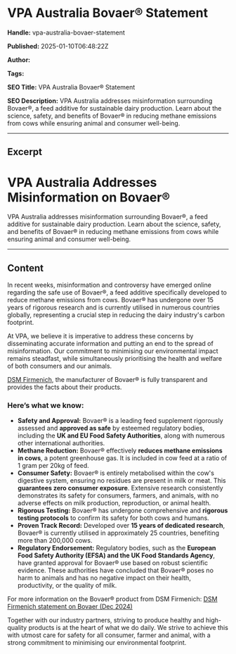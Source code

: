 # VPA Australia Bovaer® Statement

**Handle:** vpa-australia-bovaer-statement

**Published:** 2025-01-10T06:48:22Z

**Author:**  

**Tags:** 

**SEO Title:** VPA Australia Bovaer® Statement

**SEO Description:** VPA Australia addresses misinformation surrounding Bovaer®, a feed additive for sustainable dairy production. Learn about the science, safety, and benefits of Bovaer® in reducing methane emissions from cows while ensuring animal and consumer well-being.

---

## Excerpt

# VPA Australia Addresses Misinformation on Bovaer®

VPA Australia addresses misinformation surrounding Bovaer®, a feed additive for sustainable dairy production. Learn about the science, safety, and benefits of Bovaer® in reducing methane emissions from cows while ensuring animal and consumer well-being.

---

## Content

In recent weeks, misinformation and controversy have emerged online regarding the safe use of Bovaer®, a feed additive specifically developed to reduce methane emissions from cows. Bovaer® has undergone over 15 years of rigorous research and is currently utilised in numerous countries globally, representing a crucial step in reducing the dairy industry's carbon footprint.

At VPA, we believe it is imperative to address these concerns by disseminating accurate information and putting an end to the spread of misinformation. Our commitment to minimising our environmental impact remains steadfast, while simultaneously prioritising the health and welfare of both consumers and our animals.

[DSM Firmenich](https://www.dsm-firmenich.com/anh/products-and-services/products/methane-inhibitors/bovaer.html), the manufacturer of Bovaer® is fully transparent and provides the facts about their products.

### Here’s what we know:

- **Safety and Approval:** Bovaer® is a leading feed supplement rigorously assessed and **approved as safe** by esteemed regulatory bodies, including the **UK and EU Food Safety Authorities**, along with numerous other international authorities.
- **Methane Reduction:** Bovaer® effectively **reduces methane emissions in cows**, a potent greenhouse gas. It is included in cow feed at a ratio of 1 gram per 20kg of feed.
- **Consumer Safety:** Bovaer® is entirely metabolised within the cow's digestive system, ensuring no residues are present in milk or meat. This **guarantees zero consumer exposure**. Extensive research consistently demonstrates its safety for consumers, farmers, and animals, with no adverse effects on milk production, reproduction, or animal health.
- **Rigorous Testing:** Bovaer® has undergone comprehensive and **rigorous testing protocols** to confirm its safety for both cows and humans.
- **Proven Track Record:** Developed over **15 years of dedicated research**, Bovaer® is currently utilised in approximately 25 countries, benefiting more than 200,000 cows.
- **Regulatory Endorsement:** Regulatory bodies, such as the **European Food Safety Authority (EFSA) and the UK Food Standards Agency**, have granted approval for Bovaer® use based on robust scientific evidence. These authorities have concluded that Bovaer® poses no harm to animals and has no negative impact on their health, productivity, or the quality of milk.

For more information on the Bovaer® product from DSM Firmenich: [DSM Firmenich statement on Bovaer (Dec 2024)](https://eur01.safelinks.protection.outlook.com/?url=https%3A%2F%2Fwww.dsm-firmenich.com%2Fcontent%2Fdam%2Fdsm-firmenich%2Fcorporate%2Fdocuments%2Four-company%2Fnews%2Four-statements%2Fdsm-firmenich-statement-bovaer-november-2024.pdf&amp;data=05%7C02%7Cfiola%40arlafoods.com%7Ca9b81923d9994a1d628208dd12fe1a9a%7Cf10e34fe89944b52a7da4f7aa9068ca0%7C0%7C0%7C638687604755448538%7CUnknown%7CTWFpbGZsb3d8eyJFbXB0eU1hcGkiOnRydWUsIlYiOiIwLjAuMDAwMCIsIlAiOiJXaW4zMiIsIkFOIjoiTWFpbCIsIldUIjoyfQ%3D%3D%7C0%7C%7C%7C&amp;sdata=KyqqYhMx8591asuDSjColvKFVAmIG%2B0Yj5W4yj%2B6XPM%3D&amp;reserved=0)

Together with our industry partners, striving to produce healthy and high-quality products is at the heart of what we do daily. We strive to achieve this with utmost care for safety for all consumer, farmer and animal, with a strong commitment to minimising our environmental footprint.

